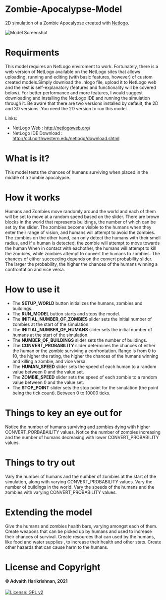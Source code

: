 # Zombie-Apocalypse-Model
2D simulation of a Zombie Apocalypse created with [Netlogo](http://ccl.northwestern.edu/netlogo/).

![Model Screenshot](https://github.com/adharikrishnan/Zombie-Apocalypse-Model/blob/main/interface%20screenshot.png) 

# Requirments 
This model requires an NetLogo enviroment to work. Fortunately, there is a web version of NetLogo available on the NetLogo sites that allows uploading, running and editing (with basic features, however) 
of custom created models.Simply download the .nlogo file, upload it to NetLogo web and the rest is self-explanatory (features and functionality will be covered below). For better performance and 
more features, I would suggest downloading and installing the NetLogo IDE and running the simulation through it. Be aware that there are two versions installed by default,
the 2D and 3D versions. You need the 2D version to run this model. 

Links: 
- NetLogo Web : http://netlogoweb.org/
- NetLogo IDE Download : http://ccl.northwestern.edu/netlogo/download.shtml

# What is it?
This model tests the chances of humans surviving when placed in the middle of a zombie apocalypse.

# How it works
Humans and Zombies move randomly around the world and each of them will be set to move at a random speed based on the slider. There are brown blocks in the world that represents buildings, the number of which can be set by the slider. The zombies become visible to the humans when they enter their range of vision, and humans will attempt to avoid the zombies. The zombies on the other hand, can only detect the humans with their smell radius, and if a human is detected, the zombie will attempt to move towards the human
When in contact with eachother, the humans will attempt to kill the zombies, while zombies attempt to convert the humans to zombies. The chances of either succeeding depends on the convert probability slider. The larger the probability, the higher the chances of the humans winning a confrontation and vice versa.

# How to use it
- The **SETUP_WORLD** button initializes the humans, zombies and buildings.
- The **RUN_MODEL** button starts and stops the model.
- The **INITIAL_NUMBER_OF_ZOMBIES** slider sets the initial number of zombies at the start of the simulation.
- The **INITIAL_NUMBER_OF_HUMANS** slider sets the initial number of humans at the start of the simulation.
- The **NUMBER_OF_BUILDINGS** slider sets the number of buildings.
- The **CONVERT_PROBABILITY** slider determines the chances of either the human or the zombie surviving a confrontation. Range is from 0 to 10, the higher the rating, the higher the chances of the humans winning and killing a zombie, and vice versa.
- The **HUMAN_SPEED** slider sets the speed of each human to a random value between 0 and the value set.
- The **ZOMBIE_SPEED** slider sets the speed of each zombie to a random value between 0 and the value set.
- The **STOP_POINT** slider sets the stop point for the simulation (the point being the tick count). Between 0 to 10000 ticks.

# Things to key an eye out for
Notice the number of humans surviving and zombies dying with higher CONVERT_PORBABAILITY values.
Notice the number of zombies increasing and the number of humans decreasing with lower CONVERT_PROBABILITY values.

# Things to try out 
Vary the number of humans and the number of zombies at the start of the simulation, along with varying CONVERT_PROBABILITY values.
Vary the number of buildings in the world.
Vary the speeds of the humans and the zombies with varying CONVERT_PROBABILITY values.

# Extending the model 
Give the humans and zombies health bars, varying amongst each of them.
Create weapons that can be picked up by humans and used to increase their chances of survival.
Create resources that can used by the humans, like food and water supplies , to increase their health and other stats.
Create other hazards that can cause harm to the humans.

# License and Copyright 
 #### &copy; Advaith Harikrishnan, 2021   
[![License: GPL v2](https://img.shields.io/badge/License-GPL_v2-blue.svg)](https://www.gnu.org/licenses/old-licenses/gpl-2.0.en.html)
